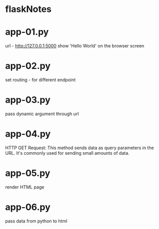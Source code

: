# flaskNotes

# app-01.py
url - http://127.0.0.1:5000
show 'Hello World' on the browser screen 

# app-02.py
set routing - for different endpoint

# app-03.py
pass dynamic argument through url

# app-04.py
HTTP GET Request: This method sends data as query parameters in the URL. It's commonly used for sending small amounts of data.

# app-05.py
render HTML page

# app-06.py
pass data from python to html